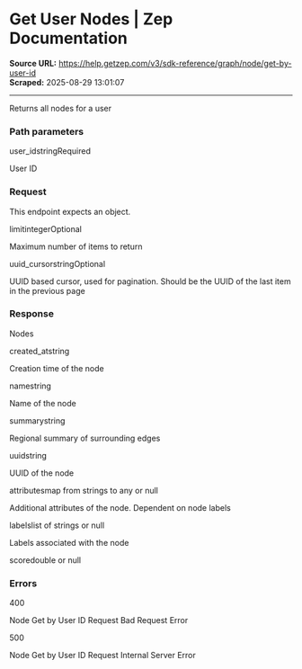 # Get User Nodes | Zep Documentation

**Source URL:** https://help.getzep.com/v3/sdk-reference/graph/node/get-by-user-id  
**Scraped:** 2025-08-29 13:01:07

---

Returns all nodes for a user

### Path parameters

user_idstringRequired

User ID

### Request

This endpoint expects an object.

limitintegerOptional

Maximum number of items to return

uuid_cursorstringOptional

UUID based cursor, used for pagination. Should be the UUID of the last item in the previous page

### Response

Nodes

created_atstring

Creation time of the node

namestring

Name of the node

summarystring

Regional summary of surrounding edges

uuidstring

UUID of the node

attributesmap from strings to any or null

Additional attributes of the node. Dependent on node labels

labelslist of strings or null

Labels associated with the node

scoredouble or null

### Errors

400

Node Get by User ID Request Bad Request Error

500

Node Get by User ID Request Internal Server Error
